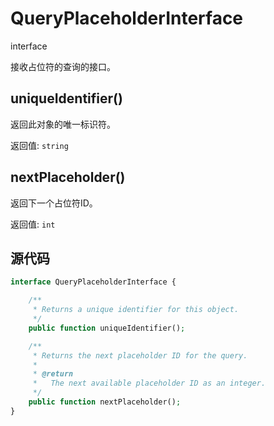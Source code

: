 # QueryPlaceholderInterface
<Badge>interface</Badge>

接收占位符的查询的接口。


## uniqueIdentifier()

返回此对象的唯一标识符。

返回值: `string`


## nextPlaceholder()

返回下一个占位符ID。

返回值: `int`


## 源代码
```php
interface QueryPlaceholderInterface {

    /**
     * Returns a unique identifier for this object.
     */
    public function uniqueIdentifier();

    /**
     * Returns the next placeholder ID for the query.
     *
     * @return
     *   The next available placeholder ID as an integer.
     */
    public function nextPlaceholder();
}
```
